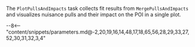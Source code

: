 The `PlotPullsAndImpacts` task collects fit results from `MergePullsAndImpacts` and visualizes nuisance pulls and their impact on the POI in a single plot.

<div class="dhi_parameter_table">

--8<-- "content/snippets/parameters.md@-2,20,19,16,14,48,17,18,65,56,28,29,33,27,52,30,31,32,3,4"

</div>
